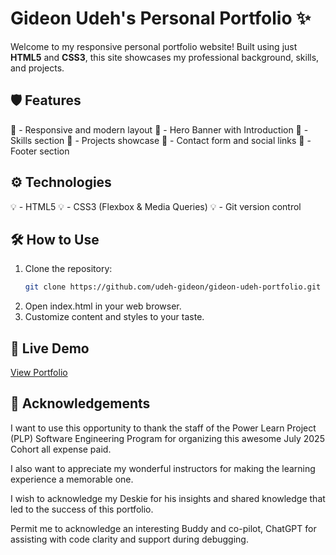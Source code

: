 # Gideon Udeh's Personal Portfolio ✨

Welcome to my responsive personal portfolio website! Built using just **HTML5** and **CSS3**, this site showcases my professional background, skills, and projects.

## 🛡️ Features
🎯 - Responsive and modern layout
🎯 - Hero Banner with Introduction
🎯 - Skills section
🎯 - Projects showcase
🎯 - Contact form and social links
🎯 - Footer section

## ⚙️ Technologies
💡 - HTML5
💡 - CSS3 (Flexbox & Media Queries)
💡 - Git version control

## 🛠️ How to Use
1. Clone the repository:
   ```bash
   git clone https://github.com/udeh-gideon/gideon-udeh-portfolio.git
2. Open index.html in your web browser.
3. Customize content and styles to your taste.

## 🚀 Live Demo
[View Portfolio](https://gideon-udeh.github.io)

## 🙌 Acknowledgements
I want to use this opportunity to thank the staff of the Power Learn Project (PLP) Software Engineering Program for organizing this awesome July 2025 Cohort all expense paid.

I also want to appreciate my wonderful instructors for making the learning experience a memorable one.

I wish to acknowledge my Deskie for his insights and shared knowledge that led to the success of this portfolio.

Permit me to acknowledge an interesting Buddy and co-pilot, ChatGPT for assisting with code clarity and support during debugging.
